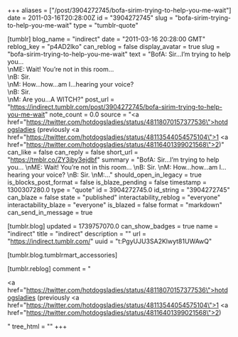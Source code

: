 +++
aliases = ["/post/3904272745/bofa-sirim-trying-to-help-you-me-wait"]
date = 2011-03-16T20:28:00Z
id = "3904272745"
slug = "bofa-sirim-trying-to-help-you-me-wait"
type = "tumblr-quote"

[tumblr]
blog_name = "indirect"
date = "2011-03-16 20:28:00 GMT"
reblog_key = "p4AD2lko"
can_reblog = false
display_avatar = true
slug = "bofa-sirim-trying-to-help-you-me-wait"
text = "BofA: Sir…I&rsquo;m trying to help you…<br/>\nME: Wait! You&rsquo;re not in this room…<br/>\nB: Sir.<br/>\nM: How…how…am I…hearing your voice?<br/>\nB: Sir.<br/>\nM: Are you…A WITCH?"
post_url = "https://indirect.tumblr.com/post/3904272745/bofa-sirim-trying-to-help-you-me-wait"
note_count = 0.0
source = "<a href=\"https://twitter.com/hotdogsladies/status/48118070157377536\">hotdogsladies</a> (previously <a href=\"https://twitter.com/hotdogsladies/status/48113544054575104\">1</a> <a href=\"https://twitter.com/hotdogsladies/status/48116401399021568\">2</a>)"
can_like = false
can_reply = false
short_url = "https://tmblr.co/ZY3jby3ejdbf"
summary = "BofA: Sir…I’m trying to help you… \nME: Wait! You’re not in this room… \nB: Sir. \nM: How…how…am I…hearing your voice? \nB: Sir. \nM:..."
should_open_in_legacy = true
is_blocks_post_format = false
is_blaze_pending = false
timestamp = 1300307280.0
type = "quote"
id = 3904272745.0
id_string = "3904272745"
can_blaze = false
state = "published"
interactability_reblog = "everyone"
interactability_blaze = "everyone"
is_blazed = false
format = "markdown"
can_send_in_message = true

[tumblr.blog]
updated = 1739757070.0
can_show_badges = true
name = "indirect"
title = "indirect"
description = ""
url = "https://indirect.tumblr.com/"
uuid = "t:PgyUJU3SA2Klwyt81UWAwQ"

[tumblr.blog.tumblrmart_accessories]

[tumblr.reblog]
comment = "<p><a href=\"https://twitter.com/hotdogsladies/status/48118070157377536\">hotdogsladies</a> (previously <a href=\"https://twitter.com/hotdogsladies/status/48113544054575104\">1</a> <a href=\"https://twitter.com/hotdogsladies/status/48116401399021568\">2</a>)</p>"
tree_html = ""
+++
